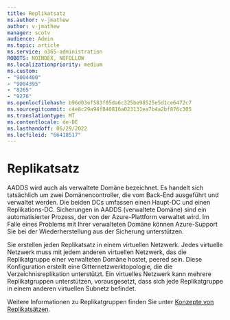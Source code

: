 ```yaml
---
title: Replikatsatz
ms.author: v-jmathew
author: v-jmathew
manager: scotv
audience: Admin
ms.topic: article
ms.service: o365-administration
ROBOTS: NOINDEX, NOFOLLOW
ms.localizationpriority: medium
ms.custom:
- "9004400"
- "9004395"
- "8265"
- "9276"
ms.openlocfilehash: b96d03ef583f05da6c325be98525e5d1ce6472c7
ms.sourcegitcommit: c4e8c29a94f840816a023131ea7b4a2bf876c305
ms.translationtype: MT
ms.contentlocale: de-DE
ms.lasthandoff: 06/29/2022
ms.locfileid: "66418517"
---
```

# <a name="replica-set"></a>Replikatsatz

AADDS wird auch als verwaltete Domäne bezeichnet. Es handelt sich tatsächlich um zwei Domänencontroller, die vom Back-End ausgeführt und verwaltet werden. Die beiden DCs umfassen einen Haupt-DC und einen Replikations-DC. Sicherungen in AADDS (verwaltete Domäne) sind ein automatisierter Prozess, der von der Azure-Plattform verwaltet wird. Im Falle eines Problems mit Ihrer verwalteten Domäne können Azure-Support Sie bei der Wiederherstellung aus der Sicherung unterstützen.

Sie erstellen jeden Replikatsatz in einem virtuellen Netzwerk. Jedes virtuelle Netzwerk muss mit jedem anderen virtuellen Netzwerk, das die Replikatgruppe einer verwalteten Domäne hostet, peered sein. Diese Konfiguration erstellt eine Gitternetzwerktopologie, die die Verzeichnisreplikation unterstützt. Ein virtuelles Netzwerk kann mehrere Replikatgruppen unterstützen, vorausgesetzt, dass sich jede Replikatgruppe in einem anderen virtuellen Subnetz befindet.

Weitere Informationen zu Replikatgruppen finden Sie unter [Konzepte von Replikatsätzen](https://docs.microsoft.com/azure/active-directory-domain-services/concepts-replica-sets).
